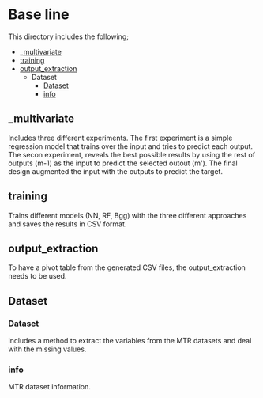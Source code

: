 # Base line
This directory includes the following;
* [_multivariate](_multivariate.py)
* [training](training.py)
* [output_extraction](output_extraction.py)
  * Dataset
      * [Dataset](Dataset/Dataset.py)
      * [info](Dataset/info.txt)

## _multivariate

Includes three different experiments. The first experiment is a simple regression model that trains over the input and tries to predict each output. The secon experiment, reveals the best possible results by using the rest of outputs (m-1) as the input to predict the selected outout (m'). The final design augmented the input with the outputs to predict the target.  

## training

Trains different models (NN, RF, Bgg) with the three different approaches and saves the results in CSV format.

## output_extraction

To have a pivot table from the generated CSV files, the output_extraction needs to be used.

## Dataset
### Dataset

includes a method to extract the variables from the MTR datasets and deal with the missing values.

### info

MTR dataset information.


